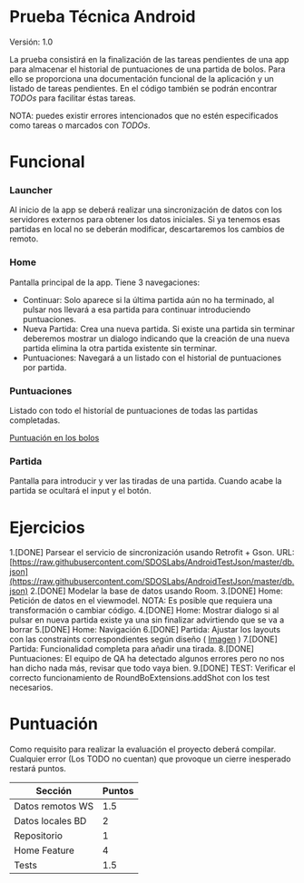 # Prueba Técnica Android

Versión: 1.0

La prueba consistirá en la finalización de las tareas pendientes de una app para almacenar el historial de puntuaciones de una partida de bolos. Para ello se proporciona una documentación funcional de la aplicación y un listado de tareas pendientes. En el código también se podrán encontrar *TODOs* para facilitar éstas tareas.

NOTA: puedes existir errores intencionados que no estén especificados como tareas o marcados con *TODOs*.

# Funcional

### Launcher
Al inicio de la app se deberá realizar una sincronización de datos con los servidores externos para obtener los datos iniciales. Si ya tenemos esas partidas en local no se deberán modificar, descartaremos los cambios de remoto.

### Home
Pantalla principal de la app. Tiene 3 navegaciones:
- Continuar: Solo aparece si la última partida aún no ha terminado, al pulsar nos llevará a esa partida para continuar introduciendo puntuaciones.
- Nueva Partida: Crea una nueva partida. Si existe una partida sin terminar deberemos mostrar un dialogo indicando que la creación de una nueva partida elimina la otra partida existente sin terminar.
- Puntuaciones: Navegará a un listado con el historial de puntuaciones por partida.

### Puntuaciones
Listado con todo el historíal de puntuaciones de todas las partidas completadas.

[Puntuación en los bolos](http://www.fryes4fun.com/Bowling/scoring.htm)

### Partida
Pantalla para introducir y ver las tiradas de una partida. Cuando acabe la partida se ocultará el input y el botón.

# Ejercicios

1.[DONE] Parsear el servicio de sincronización usando Retrofit + Gson. URL: [https://raw.githubusercontent.com/SDOSLabs/AndroidTestJson/master/db.json](https://raw.githubusercontent.com/SDOSLabs/AndroidTestJson/master/db.json)
2.[DONE] Modelar la base de datos usando Room.
3.[DONE] Home: Petición de datos en el viewmodel. NOTA: Es posible que requiera una transformación o cambiar código.
4.[DONE] Home: Mostrar dialogo si al pulsar en nueva partida existe ya una sin finalizar advirtiendo que se va a borrar
5.[DONE] Home: Navigación
6.[DONE] Partida: Ajustar los layouts con las constraints correspondientes según diseño ( [Imagen](game.png) )
7.[DONE] Partida: Funcionalidad completa para añadir una tirada.
8.[DONE] Puntuaciones: El equipo de QA ha detectado algunos errores pero no nos han dicho nada más, revisar que todo vaya bien.
9.[DONE] TEST: Verificar el correcto funcionamiento de RoundBoExtensions.addShot con los test necesarios.

# Puntuación
Como requisito para realizar la evaluación el proyecto deberá compilar. Cualquier error (Los TODO no cuentan) que provoque un cierre inesperado restará puntos.

| Sección  | Puntos |
|----------|--------|
| Datos remotos WS | 1.5 |
| Datos locales BD | 2 |
| Repositorio | 1 |
| Home Feature | 4 |
| Tests | 1.5 |
